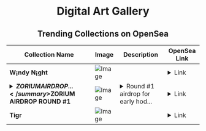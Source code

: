<div align="center">

# Digital Art Gallery

## Trending Collections on OpenSea

| Collection Name                       | Image                                                                                     | Description                       | OpenSea Link                                                                                          |
|---------------------------------------|-------------------------------------------------------------------------------------------|-----------------------------------|--------------------------------------------------------------------------------------------------------|
| **W¡ndy N¡ght** | ![Image](https://i.seadn.io/s/raw/files/738c99c137e291e9f58db903d1323b4f.gif?w=500&auto=format?w=200&auto=format) |  | <details><summary>Link</summary>[W¡ndy N¡ght](https://opensea.io/collection/w-ndy-n-ght-31)</details> |
| **<details><summary>$ZORIUM AIRDROP...</summary>$ZORIUM AIRDROP ROUND #1</details>** | ![Image](https://i.seadn.io/s/raw/files/845bdeb3ddfdc3584fadb32e4d9344e6.jpg?w=500&auto=format?w=200&auto=format) | <details><summary>Round #1 airdrop for early hod...</summary>Round #1 airdrop for early hodlers! Mint now and bag 50,000 $ZORIUM tokens per NFT. Only the first 10K collectors get in—so stack those NFTs to pump your $ZORIUM bags. Don't miss this moonshot to boost your crypto stash!</details> | <details><summary>Link</summary>[$ZORIUM AIRDROP ROUND #1](https://opensea.io/collection/zorium-airdrop-round-1)</details> |
| **Tigr** | ![Image](https://i.seadn.io/s/raw/files/5bbaa1ccfe58c94361e39110e330c24e.jpg?w=500&auto=format?w=200&auto=format) |  | <details><summary>Link</summary>[Tigr](https://opensea.io/collection/tigr-63)</details> |

</div>